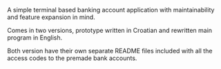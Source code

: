 A simple terminal based banking account application with maintainability and feature expansion in mind. 

Comes in two versions, prototype written in Croatian and rewritten main program in English.

Both version have their own separate README files included with all the access codes to the premade bank accounts.
